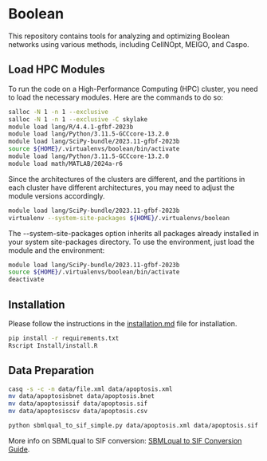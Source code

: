 # Boolean

This repository contains tools for analyzing and optimizing Boolean networks using various methods, including CellNOpt, MEIGO, and Caspo.


## Load HPC Modules
To run the code on a High-Performance Computing (HPC) cluster, you need to load the necessary modules. Here are the commands to do so:

```bash
salloc -N 1 -n 1 --exclusive
salloc -N 1 -n 1 --exclusive -C skylake
module load lang/R/4.4.1-gfbf-2023b
module load lang/Python/3.11.5-GCCcore-13.2.0
module load lang/SciPy-bundle/2023.11-gfbf-2023b
source ${HOME}/.virtualenvs/boolean/bin/activate
module load lang/Python/3.11.5-GCCcore-13.2.0
module load math/MATLAB/2024a-r6
```
Since the architectures of the clusters are different, and the partitions in each cluster have different architectures, you may need to adjust the module versions accordingly.

```bash
module load lang/SciPy-bundle/2023.11-gfbf-2023b
virtualenv --system-site-packages ${HOME}/.virtualenvs/boolean
```
The --system-site-packages option inherits all packages already installed in your system site-packages directory. To use the environment, just load the module and the environment:
```bash
module load lang/SciPy-bundle/2023.11-gfbf-2023b
source ${HOME}/.virtualenvs/boolean/bin/activate
deactivate
```

## Installation
Please follow the instructions in the [installation.md](doc/installation.md) file for installation.
```bash
pip install -r requirements.txt
Rscript Install/install.R
```

## Data Preparation
```bash
casq -s -c -n data/file.xml data/apoptosis.xml
mv data/apoptosisbnet data/apoptosis.bnet
mv data/apoptosissif data/apoptosis.sif
mv data/apoptosiscsv data/apoptosis.csv

python sbmlqual_to_sif_simple.py data/apoptosis.xml data/apoptosis.sif
```
More info on SBMLqual to SIF conversion: [SBMLqual to SIF Conversion Guide](doc/SBMLqual_to_SIF_Guide.md).

